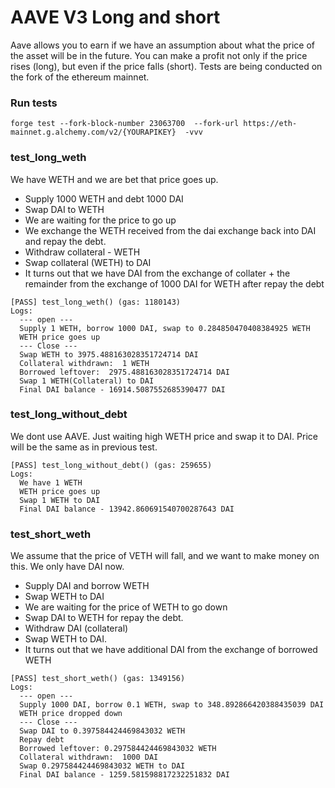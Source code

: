 # AAVE V3 Long and short

Aave allows you to earn if we have an assumption about what the price of the asset will be in the future. You can make a profit not only if the price rises (long), but even if the price falls (short). Tests are being conducted on the fork of the ethereum mainnet.

### Run tests
```
forge test --fork-block-number 23063700  --fork-url https://eth-mainnet.g.alchemy.com/v2/{YOURAPIKEY}  -vvv
```

### test_long_weth
We have WETH and we are bet that price goes up.

* Supply 1000 WETH and debt 1000 DAI
* Swap DAI to WETH
* We are waiting for the price to go up
* We exchange the WETH received from the dai exchange back into DAI and repay the debt.
* Withdraw collateral - WETH
* Swap collateral (WETH) to DAI
* It turns out that we have DAI from the exchange of collater + the remainder from the exchange of 1000 DAI for WETH after repay the debt

```
[PASS] test_long_weth() (gas: 1180143)
Logs:
  --- open ---
  Supply 1 WETH, borrow 1000 DAI, swap to 0.284850470408384925 WETH
  WETH price goes up
  --- Close ---
  Swap WETH to 3975.488163028351724714 DAI
  Collateral withdrawn:  1 WETH
  Borrowed leftover:  2975.488163028351724714 DAI
  Swap 1 WETH(Collateral) to DAI
  Final DAI balance - 16914.5087552685390477 DAI
```

### test_long_without_debt
We dont use AAVE. Just waiting high WETH price and swap it to DAI. Price will be the same as in previous test.

```
[PASS] test_long_without_debt() (gas: 259655)
Logs:
  We have 1 WETH
  WETH price goes up
  Swap 1 WETH to DAI
  Final DAI balance - 13942.860691540700287643 DAI
```

### test_short_weth
We assume that the price of VETH will fall, and we want to make money on this. We only have DAI now.

* Supply DAI and borrow WETH
* Swap WETH to DAI
* We are waiting for the price of WETH to go down
* Swap DAI to WETH for repay the debt.
* Withdraw DAI (collateral)
* Swap WETH to DAI.
* It turns out that we have additional DAI from the exchange of borrowed WETH
```
[PASS] test_short_weth() (gas: 1349156)
Logs:
  --- open ---
  Supply 1000 DAI, borrow 0.1 WETH, swap to 348.892866420388435039 DAI
  WETH price dropped down
  --- Close ---
  Swap DAI to 0.397584424469843032 WETH
  Repay debt
  Borrowed leftover: 0.297584424469843032 WETH
  Collateral withdrawn:  1000 DAI
  Swap 0.297584424469843032 WETH to DAI
  Final DAI balance - 1259.581598817232251832 DAI
```

